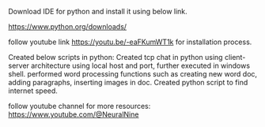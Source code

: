 Download IDE for python and install it using below link.

https://www.python.org/downloads/

follow youtube link https://youtu.be/-eaFKumWT1k for installation process.

Created below scripts in python:
Created tcp chat in python using client-server architecture using local host and port, further executed in windows shell.
performed word processing functions such as creating new word doc, adding paragraphs, inserting images in doc.
Created python script to find internet speed.

follow youtube channel for more resources: https://www.youtube.com/@NeuralNine
